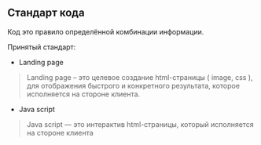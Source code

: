 ## Стандарт кода

Код это правило определённой комбинации информации.
 
Принятый стандарт:

- Landing page
> Landing page – это целевое создание html-страницы ( image, css ), для отображения быстрого и конкретного результата, которое исполняется на стороне клиента.

- Java script
> Java script — это интерактив html-страницы, который исполняется на стороне клиента
